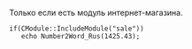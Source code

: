 Только если есть модуль интернет-магазина.

    if(CModule::IncludeModule("sale"))
       echo Number2Word_Rus(1425.43);